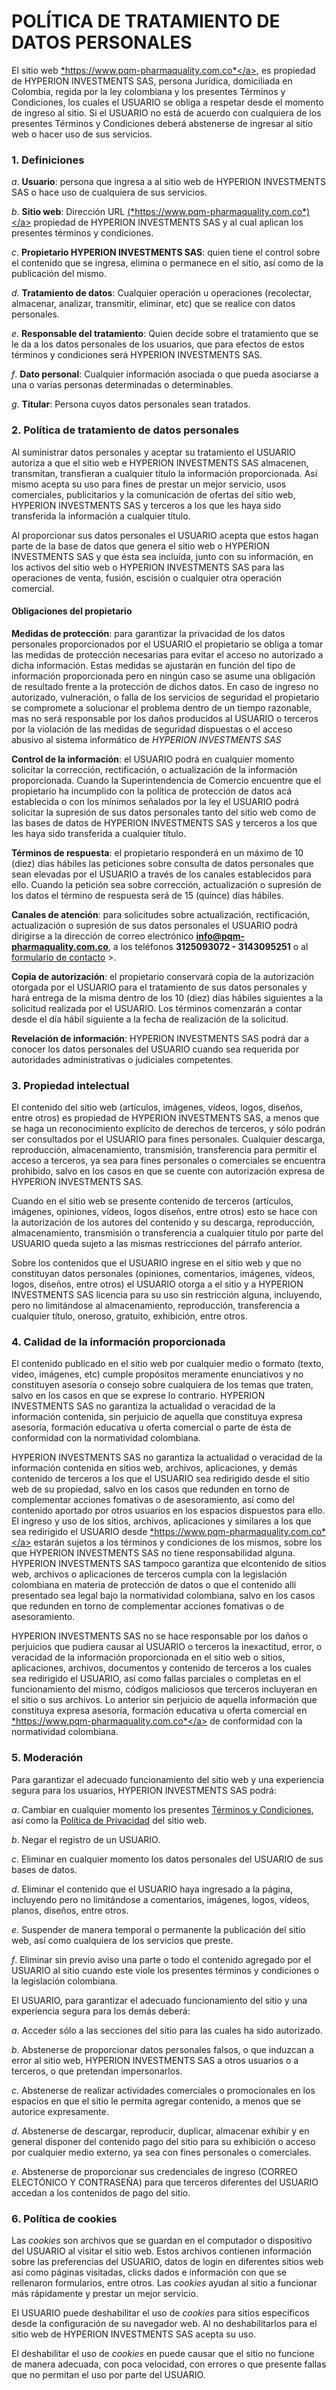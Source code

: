 # POLÍTICA DE TRATAMIENTO DE DATOS PERSONALES

El sitio web <a href="https://www.pqm-pharmaquality.com.co" target="blank">*https://www.pqm-pharmaquality.com.co*</a>, es propiedad de HYPERION INVESTMENTS SAS, persona Jurídica, domiciliada en Colombia, regida por la ley colombiana y los presentes Términos y Condiciones, los cuales el USUARIO se obliga a respetar desde el momento de ingreso al sitio. Si el USUARIO no está de acuerdo con cualquiera de los presentes Términos y Condiciones deberá abstenerse de ingresar al sitio web o hacer uso de sus servicios.

### 1. Definiciones

*a*. **Usuario**: persona que ingresa a al sitio web de HYPERION INVESTMENTS SAS o hace uso de cualquiera de sus servicios.

*b*. **Sitio web**: Dirección URL <a href="https://www.pqm-pharmaquality.com.co" target="blank">(*https://www.pqm-pharmaquality.com.co*)</a> propiedad de HYPERION INVESTMENTS SAS y al cual aplican los presentes términos y condiciones.

*c*. **Propietario HYPERION INVESTMENTS SAS**: quien tiene el control sobre el contenido que se ingresa, elimina o permanece en el sitio, así como de la publicación del mismo.

*d*. **Tratamiento de datos**: Cualquier operación u operaciones (recolectar, almacenar, analizar, transmitir, eliminar, etc) que se realice con datos personales.

*e*. **Responsable del tratamiento**: Quien decide sobre el tratamiento que se le da a los datos personales de los usuarios, que para efectos de estos términos y condiciones será HYPERION INVESTMENTS SAS.

*f*. **Dato personal**: Cualquier información asociada o que pueda asociarse a una o varias personas determinadas o determinables.

*g*. **Titular**: Persona cuyos datos personales sean tratados.

### 2. Política de tratamiento de datos personales

Al suministrar datos personales y aceptar su tratamiento el USUARIO autoriza a que el sitio web e HYPERION INVESTMENTS SAS almacenen, transmitan, transfieran a cualquier título la información proporcionada. Así mismo acepta su uso para fines de prestar un mejor servicio, usos comerciales, publicitarios y la comunicación de ofertas del sitio web, HYPERION INVESTMENTS SAS y terceros a los que les haya sido transferida la información a cualquier título.

Al proporcionar sus datos personales el USUARIO acepta que estos hagan parte de la base de datos que genera el sitio web o HYPERION INVESTMENTS SAS y que ésta sea incluída, junto con su información, en los activos del sitio web o HYPERION INVESTMENTS SAS para las operaciones de venta, fusión, escisión o cualquier otra operación comercial.

#### Obligaciones del propietario

**Medidas de protección**: para garantizar la privacidad de los datos personales proporcionados por el USUARIO el propietario se obliga a tomar las medidas de protección necesarias para evitar el acceso no autorizado a dicha información. Estas medidas se ajustarán en función del tipo de información proporcionada pero en ningún caso se asume una obligación de resultado frente a la protección de dichos datos. En caso de ingreso no autorizado, vulneración, o falla de los servicios de seguridad el propietario se compromete a solucionar el problema dentro de un tiempo razonable, mas no será responsable por los daños producidos al USUARIO o terceros por la violación de las medidas de seguridad dispuestas o el acceso abusivo al sistema informático de *HYPERION INVESTMENTS SAS*

**Control de la información**: el USUARIO podrá en cualquier momento solicitar la corrección, rectificación, o actualización de la información proporcionada. Cuando la Superintendencia de Comercio encuentre que el propietario ha incumplido con la política de protección de datos acá establecida o con los mínimos señalados por la ley el USUARIO podrá solicitar la supresión de sus datos personales tanto del sitio web como de las bases de datos de HYPERION INVESTMENTS SAS y terceros a los que les haya sido transferida a cualquier título.

**Términos de respuesta**: el propietario responderá en un máximo de 10 (diez) días hábiles las peticiones sobre consulta de datos personales que sean elevadas por el USUARIO a través de los canales establecidos para ello. Cuando la petición sea sobre corrección, actualización o supresión de los datos el término de respuesta será de 15 (quince) días hábiles.

**Canales de atención**: para solicitudes sobre actualización, rectificación, actualización o supresión de sus datos personales el USUARIO podrá dirigirse a la dirección de correo electrónico **info@pqm-pharmaquality.com.co**, a los teléfonos **3125093072 - 3143095251** o al <a href="https://www.pqm-pharmaquality.com.co/contacto" target="blank">formulario de contacto</a> >.

**Copia de autorización**: el propietario conservará copia de la autorización otorgada por el USUARIO para el tratamiento de sus datos personales y hará entrega de la misma dentro de los 10 (diez) días hábiles siguientes a la solicitud realizada por el USUARIO. Los términos comenzarán a contar desde el día hábil siguiente a la fecha de realización de la solicitud.

**Revelación de información**: HYPERION INVESTMENTS SAS podrá dar a conocer los datos personales del USUARIO cuando sea requerida por autoridades administrativas o judiciales competentes.

### 3. Propiedad intelectual

El contenido del sitio web (artículos, imágenes, vídeos, logos, diseños, entre otros) es propiedad de HYPERION INVESTMENTS SAS, a menos que se haga un reconocimiento explícito de derechos de terceros, y sólo podrán ser consultados por el USUARIO para fines personales. Cualquier descarga, reproducción, almacenamiento, transmisión, transferencia para permitir el acceso a terceros, ya sea para fines personales o comerciales se encuentra prohibido, salvo en los casos en que se cuente con autorización expresa de HYPERION INVESTMENTS SAS.

Cuando en el sitio web se presente contenido de terceros (artículos, imágenes, opiniones, vídeos, logos diseños, entre otros) esto se hace con la autorización de los autores del contenido y su descarga, reproducción, almacenamiento, transmisión o transferencia a cualquier título por parte del USUARIO queda sujeto a las mismas restricciones del párrafo anterior.

Sobre los contenidos que el USUARIO ingrese en el sitio web y que no constituyan datos personales (opiniones, comentarios, imágenes, vídeos, logos, diseños, entre otros) el USUARIO otorga a el sitio y a HYPERION INVESTMENTS SAS licencia para su uso sin restricción alguna, incluyendo, pero no limitándose al almacenamiento, reproducción, transferencia a cualquier título, oneroso, gratuito, exhibición, entre otros.

### 4. Calidad de la información proporcionada

El contenido publicado en el sitio web por cualquier medio o formato (texto, video, imágenes, etc) cumple propósitos meramente enunciativos y no constituyen asesoría o consejo sobre cualquiera de los temas que traten, salvo en los casos en que se exprese lo contrario. HYPERION INVESTMENTS SAS no garantiza la actualidad o veracidad de la información contenida, sin perjuicio de aquella que constituya expresa asesoría, formación educativa u oferta comercial o parte de ésta de conformidad con la normatividad colombiana.

HYPERION INVESTMENTS SAS no garantiza la actualidad o veracidad de la información contenida en sitios web, archivos, aplicaciones, y demás contenido de terceros a los que el USUARIO sea redirigido desde el sitio web de su propiedad, salvo en los casos que redunden en torno de complementar acciones fomativas o de asesoramiento, así como del contenido aportado por otros usuarios en los espacios dispuestos para ello. El ingreso y uso de los sitios, archivos, aplicaciones y similares a los que sea redirigido el USUARIO desde <a href="https://www.pqm-pharmaquality.com.co" target="blank">*https://www.pqm-pharmaquality.com.co*</a> estarán sujetos a los términos y condiciones de los mismos, sobre los que HYPERION INVESTMENTS SAS no tiene responsabilidad alguna. HYPERION INVESTMENTS SAS tampoco garantiza que elcontenido de sitios web, archivos o aplicaciones de terceros cumpla con la legislación colombiana en materia de protección de datos o que el contenido allí presentado sea legal bajo la normatividad colombiana, salvo en los casos que redunden en torno de complementar acciones fomativas o de asesoramiento.

HYPERION INVESTMENTS SAS no se hace responsable por los daños o perjuicios que pudiera causar al USUARIO o terceros la inexactitud, error, o veracidad de la información proporcionada en el sitio web o sitios, aplicaciones, archivos, documentos y contenido de terceros a los cuales sea redirigido el USUARIO, así como fallas parciales o completas en el funcionamiento del mismo, códigos maliciosos que terceros incluyeran en el sitio o sus archivos. Lo anterior sin perjuicio de aquella información que constituya expresa asesoría, formación educativa u oferta comercial en <a href="https://www.pqm-pharmaquality.com.co" target="blank">*https://www.pqm-pharmaquality.com.co*</a> de conformidad con la normatividad colombiana.

### 5. Moderación

Para garantizar el adecuado funcionamiento del sitio web y una experiencia segura para los usuarios, HYPERION INVESTMENTS SAS podrá:

*a*. Cambiar en cualquier momento los presentes <a href="https://www.pqm-pharmaquality.com.co/terminos" target="blank">Términos y Condiciones</a>, así como la <a href="https://www.pqm-pharmaquality.com.co/terminos">Política de Privacidad</a> del sitio web.

*b*. Negar el registro de un USUARIO.

*c*. Eliminar en cualquier momento los datos personales del USUARIO de sus bases de datos.

*d*. Eliminar el contenido que el USUARIO haya ingresado a la página, incluyendo pero no limitándose a comentarios, imágenes, logos, vídeos, planos, diseños, entre otros.

*e*. Suspender de manera temporal o permanente la publicación del sitio web, así como cualquiera de los servicios que preste.

*f*. Eliminar sin previo aviso una parte o todo el contenido agregado por el USUARIO al sitio cuando este viole los presentes términos y condiciones o la legislación colombiana.

El USUARIO, para garantizar el adecuado funcionamiento del sitio y una experiencia segura para los demás deberá:

*a*. Acceder sólo a las secciones del sitio para las cuales ha sido autorizado.

*b*. Abstenerse de proporcionar datos personales falsos, o que induzcan a error al sitio web, HYPERION INVESTMENTS SAS a otros usuarios o a terceros, o que pretendan impersonarlos.

*c*. Abstenerse de realizar actividades comerciales o promocionales en los espacios en que el sitio le permita agregar contenido, a menos que se autorice expresamente.

*d*. Abstenerse de descargar, reproducir, duplicar, almacenar exhibir y en general disponer del contenido pago del sitio para su exhibición o acceso por cualquier medio externo, ya sea con fines personales o comerciales.

*e*. Abstenerse de proporcionar sus credenciales de ingreso (CORREO ELECTÓNICO Y CONTRASEÑA) para que terceros diferentes del USUARIO accedan a los contenidos de pago del sitio.

### 6. Política de cookies

Las *cookies* son archivos que se guardan en el computador o dispositivo del USUARIO al visitar el sitio web. Estos archivos contienen información sobre las preferencias del USUARIO, datos de login en diferentes sitios web así como páginas visitadas, clicks dados e información con que se rellenaron formularios, entre otros. Las *cookies* ayudan al sitio a funcionar más rápidamente y prestar un mejor servicio.

EI USUARIO puede deshabilitar el uso de *cookies* para sitios específicos desde la configuración de su navegador web. Al no deshabilitarlos para el sitio web de HYPERION INVESTMENTS SAS acepta su uso.

El deshabilitar el uso de *cookies* en puede causar que el sitio no funcione de manera adecuada, con poca velocidad, con errores o que presente fallas que no permitan el uso por parte del USUARIO.
